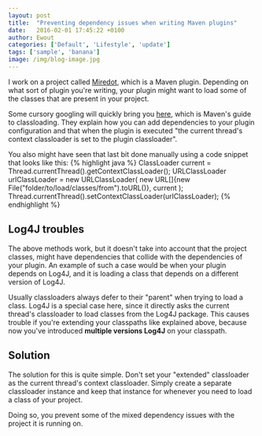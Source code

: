 ```yaml
---
layout: post
title:  "Preventing dependency issues when writing Maven plugins"
date:   2016-02-01 17:45:22 +0100
author: Ewout
categories: ['Default', 'Lifestyle', 'update']
tags: ['sample', 'banana']
image: /img/blog-image.jpg
---
```


I work on a project called [Miredot](https://www.miredot.com), which is a Maven plugin. Depending on what sort of plugin you're writing, 
your plugin might want to load some of the classes that are present in your project.

Some cursory googling will quickly bring you [here](http://maven.apache.org/guides/mini/guide-maven-classloading.html), which is 
Maven's guide to classloading. They explain how you can add dependencies to your plugin configuration and that
when the plugin is executed "the current thread's context classloader is set to the plugin classloader".

You also might have seen that last bit done manually using a code snippet that looks like this:
{% highlight java %}
    ClassLoader current = Thread.currentThread().getContextClassLoader();
    URLClassLoader urlClassLoader = new URLClassLoader(
        new URL[]{new File("folder/to/load/classes/from").toURL()}, current
    );
    Thread.currentThread().setContextClassLoader(urlClassLoader);
{% endhighlight %}

## Log4J troubles
The above methods work, but it doesn't take into account that the project classes, might have dependencies that collide with the 
dependencies of your plugin. An example of such a case would be when your plugin depends on Log4J, and it is loading a class
that depends on a different version of Log4J.

Usually classloaders always defer to their "parent" when trying to load a class. Log4J is a special case here, 
since it directly asks the current thread's classloader to load classes from the Log4J package. 
This causes trouble if you're extending your classpaths like explained above, because now you've introduced **multiple versions Log4J** on your classpath.

## Solution
The solution for this is quite simple. Don't set your "extended" classloader as the current thread's context classloader. 
Simply create a separate classloader instance and keep that instance for whenever you need to load a class of your project.

Doing so, you prevent some of the mixed dependency issues with the project it is running on.



